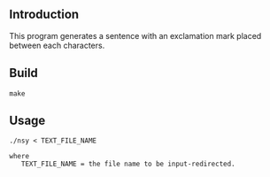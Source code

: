 ## Introduction
This program generates a sentence with an exclamation mark placed between each characters.

## Build
```
make
```

## Usage
```
./nsy < TEXT_FILE_NAME

where
   TEXT_FILE_NAME = the file name to be input-redirected.
```